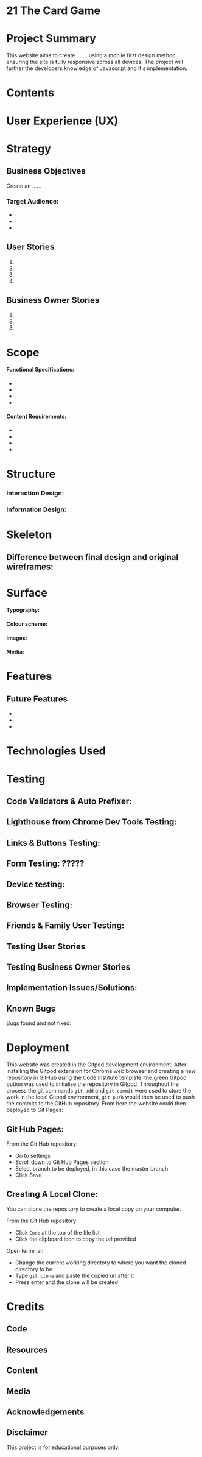 # 21 The Card Game


# Project Summary

This website aims to create ....... 
using a mobile first design method  
ensuring the site is fully responsive across all devices. 
The project will further the developers knowledge of Javascript and it's implementation.

# Contents



# User Experience (UX) 

# Strategy

## Business Objectives

Create an ......

### Target Audience:

* 
* 
* 


## User Stories

1.	
2.	
3.	
4.	
	
	


## Business Owner Stories

1.	
2.	
3.  
	

# Scope



 
#### Functional Specifications: 

* 
* 
* 
* 

#### Content Requirements:

* 
* 
* 
* 

 

# Structure

### Interaction Design: 




### Information Design: 



# Skeleton




## Difference between final design and original wireframes:



# Surface

#### Typography:


#### Colour scheme: 


#### Images: 


#### Media:



# Features 





## Future Features

*	
*   
*	



# Technologies Used


# Testing

## Code Validators & Auto Prefixer:



## Lighthouse from Chrome Dev Tools Testing:


## Links & Buttons Testing:



## Form Testing: ?????



## Device testing:



## Browser Testing:



## Friends & Family User Testing:



## Testing User Stories





## Testing Business Owner Stories




## Implementation Issues/Solutions:
		


## Known Bugs

Bugs found and not fixed:



# Deployment

This website was created in the Gitpod development environment. After installing the Gitpod extension for Chrome web browser and creating a new repository in GitHub using the Code Institute template, the green Gitpod button was used to initialise the repository in Gitpod. Throughout the process the git commands `git add` and `git commit` were used to store the work in the local Gitpod environment, `git push` would then be used to push the commits to the GitHub repository. From here the website could then deployed to Git Pages:

## Git Hub Pages:

From the Git Hub repository:
 - Go to settings
 - Scroll down to Git Hub Pages section
 - Select branch to be deployed, in this case the master branch
 - Click Save

## Creating A Local Clone:
You can clone the repository to create a local copy on your computer.

From the Git Hub repository:
- Click `Code` at the top of the file list
- Click the clipboard icon to copy the url provided

Open terminal:
- Change the current working directory to where you want the cloned directory to be
- Type `git clone` and paste the copied url after it
- Press enter and the clone will be created


# Credits

## Code




## Resources


## Content



## Media



## Acknowledgements


##  Disclaimer

This project is for educational purposes only.
